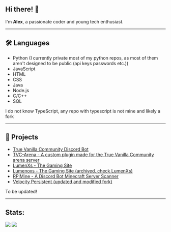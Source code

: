 ## Hi there! 👋

I'm **Alex**, a passionate coder and young tech enthusiast.

---
## 🛠️ Languages
- Python (I currently private most of my python repos, as most of them aren't designed to be public (api keys passwords etc.))
- JavaScript
- HTML
- CSS
- Java
- Node.js
- C/C++
- SQL

I do not know TypeScript, any repo with typescript is not mine and likely a fork

---
## 🚀 Projects
- [True Vanilla Community Discord Bot](https://github.com/lumenoxs/TrueVanillaCommunityDiscordBot)
- [TVC-Arena - A custom plugin made for the True Vanilla Community arena server](https://github.com/lumenoxs/TrueVanillaCommunity-ArenaPlugin)
- [LumenXs - The Gaming Site](https://github.com/lumenoxs/lumenxs)
- [Lumenoxs - The Gaming Site (archived, check LumenXs)](https://github.com/lumenoxs/Lumenoxs-Gaming-Site)
- [RPiMine - A Discord Bot Minecraft Server Scanner](https://github.com/lumenoxs/RPiMine)
- [Velocity Persistent (updated and modified fork)](https://github.com/lumenoxs/VelocityPersistent)

To be updated!

---
## Stats:
![](https://github-readme-stats.vercel.app/api/top-langs/?username=lumenoxs&theme=transparent&layout=donut&langs_count=20&size_weight=0.7&count_weight=0.3)
![](https://github-readme-stats.vercel.app/api?username=lumenoxs&show_icons=true&theme=transparent&include_all_commits=true&count_private=true&hide=issues)
